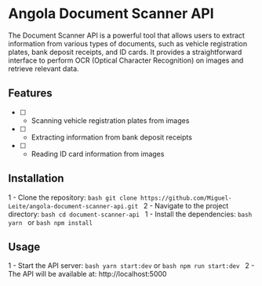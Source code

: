 # Angola Document Scanner API

The Document Scanner API is a powerful tool that allows users to extract information from various types of documents, such as vehicle registration plates, bank deposit receipts, and ID cards. It provides a straightforward interface to perform OCR (Optical Character Recognition) on images and retrieve relevant data.

## Features

- [ ] - Scanning vehicle registration plates from images
- [ ] - Extracting information from bank deposit receipts
- [ ] - Reading ID card information from images

## Installation

1 - Clone the repository: ```bash git clone https://github.com/Miguel-Leite/angola-document-scanner-api.git ```
2 - Navigate to the project directory: ```bash cd document-scanner-api ```
1 - Install the dependencies: ```bash yarn ``` or ```bash npm install ```

## Usage

1 - Start the API server: ```bash yarn start:dev``` or ```bash npm run start:dev ```
2 - The API will be available at: http://localhost:5000